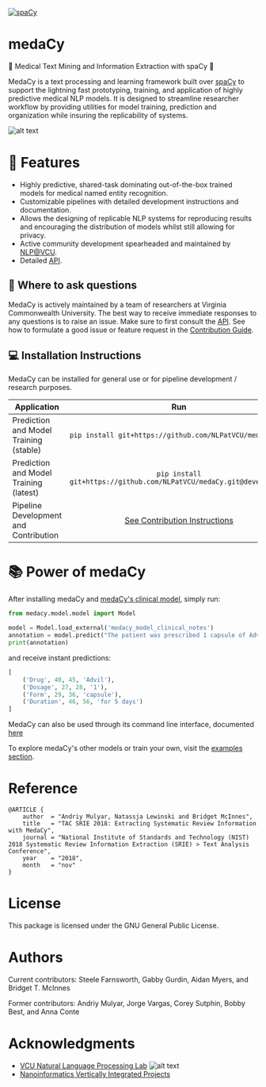 [![spaCy](https://img.shields.io/badge/built%20with-spaCy-09a3d5.svg)](https://spacy.io)

# medaCy
:hospital: Medical Text Mining and Information Extraction with spaCy :hospital:

MedaCy is a text processing and learning framework built over [spaCy](https://spacy.io/) to support the lightning fast 
prototyping, training, and application of highly predictive medical NLP models. It is designed to streamline researcher 
workflow by providing utilities for model training, prediction and organization while insuring the replicability of systems.

![alt text](https://nlp.cs.vcu.edu/images/Edit_NanomedicineDatabase.png "Nanoinformatics")

# :star2: Features
- Highly predictive, shared-task dominating out-of-the-box trained models for medical named entity recognition.
- Customizable pipelines with detailed development instructions and documentation.
- Allows the designing of replicable NLP systems for reproducing results and encouraging the distribution of models whilst still allowing for privacy.
- Active community development spearheaded and maintained by [NLP@VCU](https://nlp.cs.vcu.edu/).
- Detailed [API](https://medacy.readthedocs.io/en/latest/).

## :thought_balloon: Where to ask questions

MedaCy is actively maintained by a team of researchers at Virginia Commonwealth University. The best way to
receive immediate responses to any questions is to raise an issue. Make sure to first consult the 
[API](https://medacy.readthedocs.io/en/latest/).  See how to formulate a good issue or feature request in the [Contribution Guide](CONTRIBUTING.md).

## :computer: Installation Instructions
MedaCy can be installed for general use or for pipeline development / research purposes.

| Application | Run           |
| ----------- |:-------------:|
| Prediction and Model Training (stable) | `pip install git+https://github.com/NLPatVCU/medaCy.git` |
| Prediction and Model Training (latest) | `pip install git+https://github.com/NLPatVCU/medaCy.git@development` |
| Pipeline Development and Contribution  | [See Contribution Instructions](/CONTRIBUTING.md) |


# :books: Power of medaCy
After installing medaCy and [medaCy's clinical model](guide/models/clinical_notes_model.md), simply run:

```python
from medacy.model.model import Model

model = Model.load_external('medacy_model_clinical_notes')
annotation = model.predict("The patient was prescribed 1 capsule of Advil for 5 days.")
print(annotation)
```
and receive instant predictions:
```python
[
    ('Drug', 40, 45, 'Advil'),
    ('Dosage', 27, 28, '1'), 
    ('Form', 29, 36, 'capsule'),
    ('Duration', 46, 56, 'for 5 days')
]
```

MedaCy can also be used through its command line interface, documented [here](./guide/command_line_interface.md)

To explore medaCy's other models or train your own, visit the [examples section](guide).

Reference
=========
```
@ARTICLE {
    author  = "Andriy Mulyar, Natassja Lewinski and Bridget McInnes",
    title   = "TAC SRIE 2018: Extracting Systematic Review Information with MedaCy",
    journal = "National Institute of Standards and Technology (NIST) 2018 Systematic Review Information Extraction (SRIE) > Text Analysis Conference",
    year    = "2018",
    month   = "nov"
}
```

License
=======
This package is licensed under the GNU General Public License.

Authors
=======
Current contributors: Steele Farnsworth,  Gabby Gurdin, Aidan Myers, and Bridget T. McInnes

Former contributors: Andriy Mulyar, Jorge Vargas, Corey Sutphin, Bobby Best, and Anna Conte

Acknowledgments
===============
- [VCU Natural Language Processing Lab](https://nlp.cs.vcu.edu/) ![alt text](https://nlp.cs.vcu.edu/images/vcu_head_logo "VCU")
- [Nanoinformatics Vertically Integrated Projects](https://rampages.us/nanoinformatics/)
